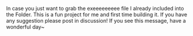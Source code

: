 In case you just want to grab the exeeeeeeeee file I already included into the Folder.
This is a fun project for me and first time building it. 
If you have any suggestion please post in discussion!
If you see this message, have a wonderful day~
